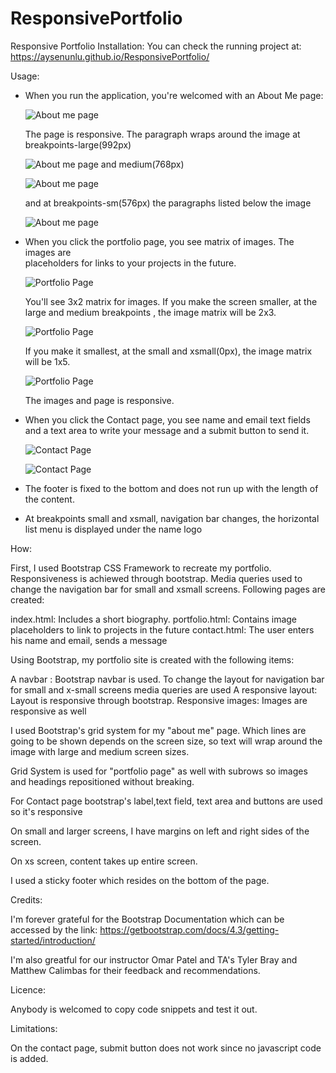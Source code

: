 # ResponsivePortfolio
Responsive Portfolio
Installation:
    You can check the running project at:  
    https://aysenunlu.github.io/ResponsivePortfolio/

Usage:
   - When you run the application, you're welcomed with an About Me page:

     ![About me page](assets/images/a1.png)

     The page is responsive. The paragraph wraps around the image at breakpoints-large(992px) 

     ![About me page](assets/images/a2.png)
     and medium(768px) 

     ![About me page](assets/images/a3.png)
     
     and at breakpoints-sm(576px) the paragraphs listed below the image

     ![About me page](assets/images/a4.png)

   - When you click the portfolio page, you see matrix of images. The images are    
     placeholders for links to your projects in the future.  

     ![Portfolio Page ](assets/images/b1.png)

     You'll see 3x2 matrix for images. 
     If you make the screen smaller, at the large and medium breakpoints , the image matrix will be 2x3. 

     ![Portfolio Page ](assets/images/b2.png)
     
     If you make it smallest, at the small and xsmall(0px), the image matrix will be 1x5. 
     
     ![Portfolio Page ](assets/images/b3.png)

     The images and page is responsive.

   - When you click the Contact page, you see name and email text fields and a text 
     area to write your message and a submit button to send it.  

     ![Contact Page ](assets/images/c1.png)
     
     ![Contact Page ](assets/images/c4.png)

   - The footer is fixed to the bottom and does not run up with the length of the content.   

   - At breakpoints small and xsmall, navigation bar changes, the horizontal list menu 
    is displayed under the name logo

How:

First, I used Bootstrap CSS Framework to recreate my portfolio. Responsiveness is achiewed through bootstrap. Media queries used to change
the navigation bar for small and xsmall screens. Following pages are created:

index.html: Includes a short biography.
portfolio.html: Contains image placeholders to link to projects in the future
contact.html: The user enters his name and email, sends a message

Using Bootstrap, my portfolio site is created with the following items:


A navbar : Bootstrap navbar is used. To change the layout for navigation bar for small and x-small screens media queries are used 
A responsive layout: Layout is responsive through bootstrap.
Responsive images: Images are responsive as well

I used Bootstrap's grid system for my "about me" page. Which lines are going to be shown depends on the screen size, so text will wrap around the image with large and medium screen sizes.

Grid System is used for "portfolio page" as well with subrows so images and headings repositioned without breaking.

For Contact page bootstrap's label,text field, text area and buttons are used so it's responsive

On small and larger screens, I have margins on left and right sides of the screen. 

On xs screen, content takes up entire screen.

I used a sticky footer which resides on the bottom of the page.

Credits: 

I'm forever grateful for the Bootstrap Documentation which can be accessed by the link:
https://getbootstrap.com/docs/4.3/getting-started/introduction/

I'm also greatful for our instructor Omar Patel and TA's Tyler Bray and Matthew Calimbas for their feedback and recommendations.

Licence:

Anybody is welcomed to copy code snippets and test it out.

Limitations:

On the contact page, submit button does not work since no javascript code is added.



